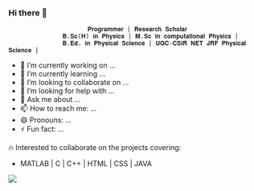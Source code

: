 ### Hi there 👋

                          𝐏𝐫𝐨𝐠𝐫𝐚𝐦𝐦𝐞𝐫 | 𝐑𝐞𝐬𝐞𝐚𝐫𝐜𝐡 𝐒𝐜𝐡𝐨𝐥𝐚𝐫
                   𝐁.𝐒𝐜(𝐇) 𝐢𝐧 𝐏𝐡𝐲𝐬𝐢𝐜𝐬 | 𝐌.𝐒𝐜 𝐢𝐧 𝐜𝐨𝐦𝐩𝐮𝐭𝐚𝐭𝐢𝐨𝐧𝐚𝐥 𝐏𝐡𝐲𝐬𝐢𝐜𝐬 | 
                   𝐁.𝐄𝐝. 𝐢𝐧 𝐏𝐡𝐲𝐬𝐢𝐜𝐚𝐥 𝐒𝐜𝐢𝐞𝐧𝐜𝐞 | 𝐔𝐆𝐂-𝐂𝐒𝐈𝐑 𝐍𝐄𝐓 𝐉𝐑𝐅 𝐏𝐡𝐲𝐬𝐢𝐜𝐚𝐥 𝐒𝐜𝐢𝐞𝐧𝐜𝐞 |
                   

- 🔭 I’m currently working on ...
- 🌱 I’m currently learning ...
- 👯 I’m looking to collaborate on ...
- 🤔 I’m looking for help with ...
- 💬 Ask me about ...
- 📫 How to reach me: ...
- 😄 Pronouns: ...
- ⚡ Fun fact: ...




:fire: Interested to collaborate on the projects covering: 
- MATLAB | C | C++ | HTML | CSS | JAVA 



![](https://komarev.com/ghpvc/?username=ujjal2&color=green)


